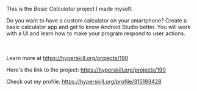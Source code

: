 This is the *Basic Calculator* project I made myself.


<p>Do you want to have a custom calculator on your smartphone? Create a basic calculator app and get to know Android Studio better. You will work with a UI and learn how to make your program respond to user actions.</p><br/><br/>Learn more at <a href="https://hyperskill.org/projects/190?utm_source=ide&utm_medium=ide&utm_campaign=ide&utm_content=project-card">https://hyperskill.org/projects/190</a>

Here's the link to the project: https://hyperskill.org/projects/190

Check out my profile: https://hyperskill.org/profile/315193428